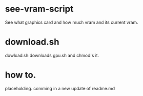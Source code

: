 # see-vram-script
See what graphics card and how much vram and its current vram.

# download.sh
dowload.sh downloads gpu.sh and chmod's it.

# how to.
placeholding. comming in a new update of readme.md

